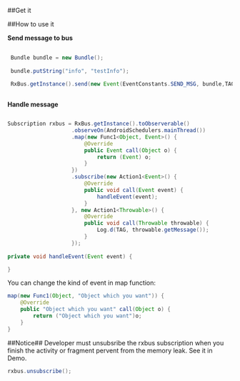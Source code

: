 ##Get it


##How to use it

**Send message to bus**

```java
 
 Bundle bundle = new Bundle();
 
 bundle.putString("info", "testInfo");
 
 RxBus.getInstance().send(new Event(EventConstants.SEND_MSG, bundle,TAG));   
      
```

**Handle message**

```java

Subscription rxbus = RxBus.getInstance().toObserverable()
                    .observeOn(AndroidSchedulers.mainThread())
                    .map(new Func1<Object, Event>() {
                        @Override
                        public Event call(Object o) {
                            return (Event) o;
                        }
                    })
                    .subscribe(new Action1<Event>() {
                        @Override
                        public void call(Event event) {
                            handleEvent(event);
                        }
                    }, new Action1<Throwable>() {
                        @Override
                        public void call(Throwable throwable) {
                            Log.d(TAG, throwable.getMessage());
                        }
                    });
                    
private void handleEvent(Event event) {

}
```
You can change the kind of event in map function:

```java
map(new Func1(Object, "Object which you want")) {
    @Override
    public "Object which you want" call(Object o) {
    	return ("Object which you want")o;
    }
}

```

##Notice##
Developer must unsubsribe the rxbus subscription when you finish the activity or fragment pervent from the memory leak. See it in Demo.

```java
rxbus.unsubscribe();
```
